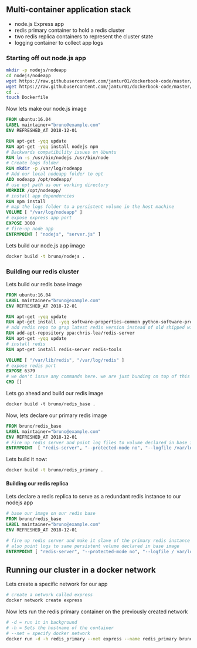 ## Multi-container application stack

- node.js Express app
- redis primary container to hold a redis cluster
- two redis replica containers to represent the cluster state
- logging container to collect app logs

### Starting off out node.js app

```sh
mkdir -p nodejs/nodeapp
cd nodejs/nodeapp
wget https://raw.githubusercontent.com/jamtur01/dockerbook-code/master/code/6/node/nodejs/nodeapp/package.json
wget https://raw.githubusercontent.com/jamtur01/dockerbook-code/master/code/6/node/nodejs/nodeapp/server.js
cd ..
touch Dockerfile
```

Now lets make our node.js image
```dockerfile
FROM ubuntu:16.04
LABEL maintainer="bruno@example.com"
ENV REFRESHED_AT 2018-12-01

RUN apt-get -yqq update
RUN apt-get -yqq install nodejs npm
# Backwards compatibility issues on Ubuntu
RUN ln -s /usr/bin/nodejs /usr/bin/node
# Create logs folder
RUN mkdir -p /var/log/nodeapp
# Add our local nodeapp folder to opt
ADD nodeapp /opt/nodeapp/
# use opt path as our working directory
WORKDIR /opt/nodeapp/
# install app dependencies
RUN npm install
# map the logs folder to a persistent volume in the host machine
VOLUME [ "/var/log/nodeapp" ]
# expose express app port
EXPOSE 3000
# fire-up node app
ENTRYPOINT [ "nodejs", "server.js" ]
```

Lets build our node.js app image
```sh
docker build -t bruno/nodejs .
```

### Building our redis cluster

Lets build our redis base image
```dockerfile
FROM ubuntu:16.04
LABEL maintainer="bruno@example.com"
ENV REFRESHED_AT 2018-12-01

RUN apt-get -yqq update
RUN apt-get install -yqq software-properties-common python-software-properties
# add redis repo to grap latest redis version instead of old shipped with Ubuntu
RUN add-apt-repository ppa:chris-lea/redis-server
RUN apt-get -yqq update
# install redis
RUN apt-get install redis-server redis-tools

VOLUME [ "/var/lib/redis", "/var/log/redis" ]
# expose redis port
EXPOSE 6379
# we don't issue any commands here. we are just bunding on top of this image
CMD []
```

Lets go ahead and build our redis image
```dockerfile
docker build -t bruno/redis_base .
```

Now, lets declare our primary redis image
```dockerfile
FROM bruno/redis_base
LABEL maintainer="bruno@example.com"
ENV REFRESHED_AT 2018-12-01
# Fire up redis server and point log files to volume declared in base image
ENTRYPOINT 	[ "redis-server", "--protected-mode no", "--logfile /var/log/redis/redis-server.log" ]
```

Lets build it now:
```sh
docker build -t bruno/redis_primary .
```

#### Building our redis replica

Lets declare a redis replica to serve as a redundant redis instance to our nodejs app
```dockerfile
# base our image on our redis base
FROM bruno/redis_base
LABEL maintainer="bruno@example.com"
ENV REFRESHED_AT 2018-12-01

# fire up redis server and make it slave of the primary redis instance
# also point logs to same persistent volume declared in base image
ENTRYPOINT [ "redis-server", "--protected-mode no", "--logfile / var/log/redis/redis-replica.log", "--slaveof redis_primary 6379" ]
```

## Running our cluster in a docker network

Lets create a specific network for our app
```sh
# create a network called express
docker network create express
```

Now lets run the redis primary container on the previously created network
```sh
# -d = run it in background
# -h = Sets the hostname of the container
# --net = specify docker network
docker run -d -h redis_primary --net express --name redis_primary bruno/redis_primary
```